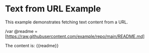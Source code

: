 # Text from URL Example

This example demonstrates fetching text content from a URL.

/var @readme = [https://raw.githubusercontent.com/example/repo/main/README.md]

The content is: {{readme}}